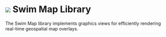 # <a href="https://www.swimos.org"><img src="https://docs.swimos.org/readme/breach-marlin-blue-wide.svg"></a> Swim Map Library

The Swim Map library implements graphics views for efficiently rendering
real-time geospatial map overlays.
